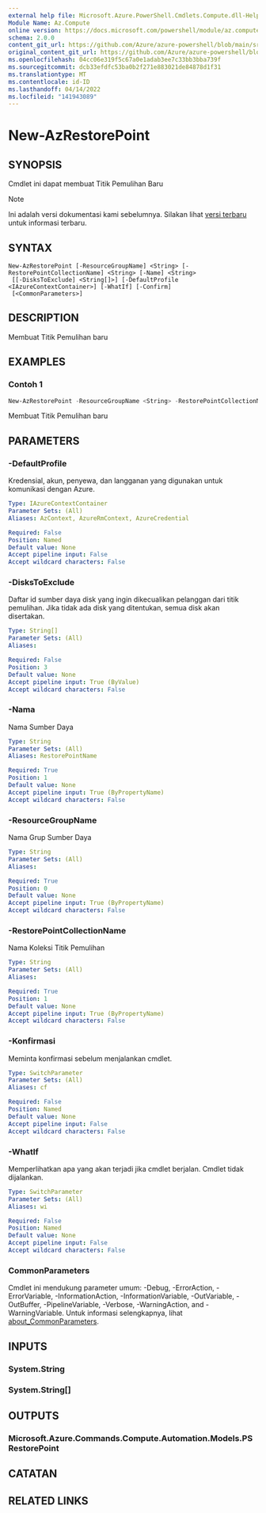 ```yaml
---
external help file: Microsoft.Azure.PowerShell.Cmdlets.Compute.dll-Help.xml
Module Name: Az.Compute
online version: https://docs.microsoft.com/powershell/module/az.compute/new-azrestorepoint
schema: 2.0.0
content_git_url: https://github.com/Azure/azure-powershell/blob/main/src/Compute/Compute/help/New-AzRestorePoint.md
original_content_git_url: https://github.com/Azure/azure-powershell/blob/main/src/Compute/Compute/help/New-AzRestorePoint.md
ms.openlocfilehash: 04cc06e319f5c67a0e1adab3ee7c33bb3bba739f
ms.sourcegitcommit: dcb33efdfc53ba0b2f271e883021de84878d1f31
ms.translationtype: MT
ms.contentlocale: id-ID
ms.lasthandoff: 04/14/2022
ms.locfileid: "141943089"
---
```

# New-AzRestorePoint

## SYNOPSIS
Cmdlet ini dapat membuat Titik Pemulihan Baru

> [!NOTE]
>Ini adalah versi dokumentasi kami sebelumnya. Silakan lihat [versi terbaru](/powershell/module/az.compute/new-azrestorepoint) untuk informasi terbaru.

## SYNTAX

```
New-AzRestorePoint [-ResourceGroupName] <String> [-RestorePointCollectionName] <String> [-Name] <String>
 [[-DisksToExclude] <String[]>] [-DefaultProfile <IAzureContextContainer>] [-WhatIf] [-Confirm]
 [<CommonParameters>]
```

## DESCRIPTION
Membuat Titik Pemulihan baru

## EXAMPLES

### Contoh 1
```powershell
New-AzRestorePoint -ResourceGroupName <String> -RestorePointCollectionName <String> -Name <String> [-DisksToExclude] <String[]>
```

Membuat Titik Pemulihan baru

## PARAMETERS

### -DefaultProfile
Kredensial, akun, penyewa, dan langganan yang digunakan untuk komunikasi dengan Azure.

```yaml
Type: IAzureContextContainer
Parameter Sets: (All)
Aliases: AzContext, AzureRmContext, AzureCredential

Required: False
Position: Named
Default value: None
Accept pipeline input: False
Accept wildcard characters: False
```

### -DisksToExclude
Daftar id sumber daya disk yang ingin dikecualikan pelanggan dari titik pemulihan. Jika tidak ada disk yang ditentukan, semua disk akan disertakan.

```yaml
Type: String[]
Parameter Sets: (All)
Aliases:

Required: False
Position: 3
Default value: None
Accept pipeline input: True (ByValue)
Accept wildcard characters: False
```

### -Nama
Nama Sumber Daya

```yaml
Type: String
Parameter Sets: (All)
Aliases: RestorePointName

Required: True
Position: 1
Default value: None
Accept pipeline input: True (ByPropertyName)
Accept wildcard characters: False
```

### -ResourceGroupName
Nama Grup Sumber Daya

```yaml
Type: String
Parameter Sets: (All)
Aliases:

Required: True
Position: 0
Default value: None
Accept pipeline input: True (ByPropertyName)
Accept wildcard characters: False
```

### -RestorePointCollectionName
Nama Koleksi Titik Pemulihan

```yaml
Type: String
Parameter Sets: (All)
Aliases:

Required: True
Position: 1
Default value: None
Accept pipeline input: True (ByPropertyName)
Accept wildcard characters: False
```

### -Konfirmasi
Meminta konfirmasi sebelum menjalankan cmdlet.

```yaml
Type: SwitchParameter
Parameter Sets: (All)
Aliases: cf

Required: False
Position: Named
Default value: None
Accept pipeline input: False
Accept wildcard characters: False
```

### -WhatIf
Memperlihatkan apa yang akan terjadi jika cmdlet berjalan.
Cmdlet tidak dijalankan.

```yaml
Type: SwitchParameter
Parameter Sets: (All)
Aliases: wi

Required: False
Position: Named
Default value: None
Accept pipeline input: False
Accept wildcard characters: False
```

### CommonParameters
Cmdlet ini mendukung parameter umum: -Debug, -ErrorAction, -ErrorVariable, -InformationAction, -InformationVariable, -OutVariable, -OutBuffer, -PipelineVariable, -Verbose, -WarningAction, and -WarningVariable. Untuk informasi selengkapnya, lihat [about_CommonParameters](http://go.microsoft.com/fwlink/?LinkID=113216).

## INPUTS

### System.String

### System.String[]

## OUTPUTS

### Microsoft.Azure.Commands.Compute.Automation.Models.PSRestorePoint

## CATATAN

## RELATED LINKS

